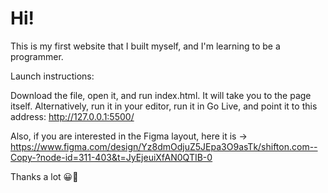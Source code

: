 # Hi!
This is my first website that I built myself, and I'm learning to be a programmer.

Launch instructions:

Download the file, open it, and run index.html. It will take you to the page itself. Alternatively, run it in your editor, run it in Go Live, and point it to this address: http://127.0.0.1:5500/

Also, if you are interested in the Figma layout, here it is -> https://www.figma.com/design/Yz8dmOdjuZ5JEpa3O9asTk/shifton.com--Copy-?node-id=311-403&t=JyEjeuiXfAN0QTIB-0

Thanks a lot 😀👋

